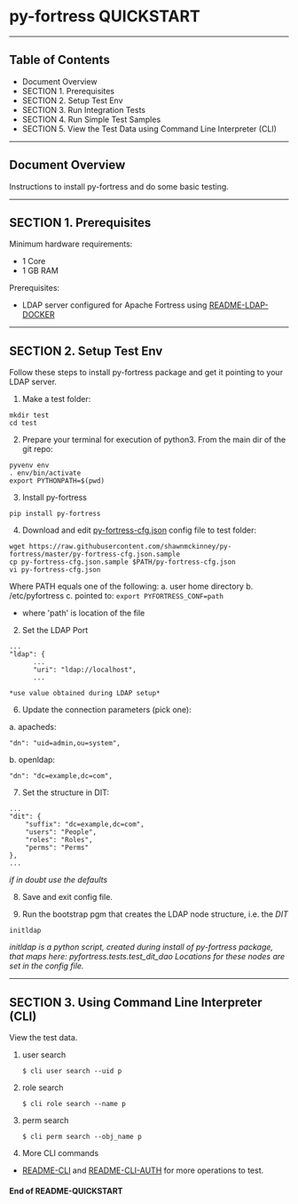 # py-fortress QUICKSTART
-------------------------------------------------------------------------------
## Table of Contents

 * Document Overview
 * SECTION 1. Prerequisites
 * SECTION 2. Setup Test Env
 * SECTION 3. Run Integration Tests
 * SECTION 4. Run Simple Test Samples
 * SECTION 5. View the Test Data using Command Line Interpreter (CLI)   
___________________________________________________________________________________
## Document Overview

Instructions to install py-fortress and do some basic testing.
___________________________________________________________________________________
## SECTION 1. Prerequisites

Minimum hardware requirements:
 * 1 Core
 * 1 GB RAM

Prerequisites:
 * LDAP server configured for Apache Fortress using [README-LDAP-DOCKER](./README-LDAP-DOCKER.md)
________________________________________________________________________________
## SECTION 2. Setup Test Env

Follow these steps to install py-fortress package and get it pointing to your LDAP server.

1. Make a test folder:
```
mkdir test    
cd test
```

2. Prepare your terminal for execution of python3.  From the main dir of the git repo:
```
pyvenv env
. env/bin/activate
export PYTHONPATH=$(pwd)
```
    
3. Install py-fortress
```
pip install py-fortress
```

4. Download and edit [py-fortress-cfg.json](https://github.com/shawnmckinney/py-fortress/blob/master/test/py-fortress-cfg.json) config file to test folder:
 ```
wget https://raw.githubusercontent.com/shawnmckinney/py-fortress/master/py-fortress-cfg.json.sample
cp py-fortress-cfg.json.sample $PATH/py-fortress-cfg.json
vi py-fortress-cfg.json
```

Where PATH equals one of the following:
a. user home directory
b. /etc/pyfortress
c. pointed to: ```export PYFORTRESS_CONF=path```

* where 'path' is location of the file

2. Set the LDAP Port
```
...
"ldap": {
      ...
      "uri": "ldap://localhost",
      ...
```
    *use value obtained during LDAP setup*
        
6. Update the connection parameters (pick one):

a. apacheds:
```
"dn": "uid=admin,ou=system",
```
    
b. openldap:
```
"dn": "dc=example,dc=com",
```

7. Set the structure in DIT:
```
...
"dit": {
    "suffix": "dc=example,dc=com",
    "users": "People",
    "roles": "Roles",
    "perms": "Perms"
},
...    
```
*if in doubt use the defaults*
    
8. Save and exit config file.

9. Run the bootstrap pgm that creates the LDAP node structure, i.e. the *DIT*
```
initldap 
```
*initldap is a python script, created during install of py-fortress package, that maps here: pyfortress.tests.test_dit_dao*
*Locations for these nodes are set in the config file.* 
________________________________________________________________________________________
## SECTION 3. Using Command Line Interpreter (CLI)

View the test data.  
 
1. user search 
    ```
    $ cli user search --uid p
    ```
    
2. role search 
    ```
    $ cli role search --name p
    ```
    
3. perm search
    ```
    $ cli perm search --obj_name p
    ```

4. More CLI commands
  * [README-CLI](./README-CLI.md) and [README-CLI-AUTH](./README-CLI-AUTH.md) for more operations to test.


#### End of README-QUICKSTART